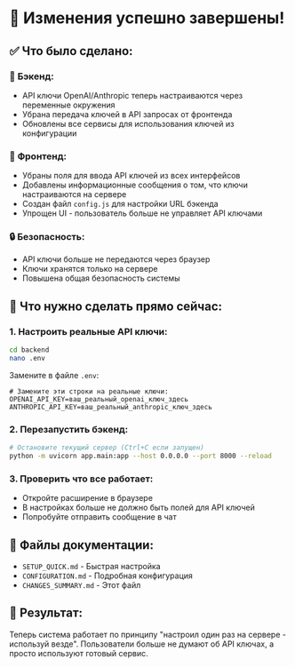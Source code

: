 # 🎉 Изменения успешно завершены!

## ✅ Что было сделано:

### 🔧 **Бэкенд:**
- API ключи OpenAI/Anthropic теперь настраиваются через переменные окружения
- Убрана передача ключей в API запросах от фронтенда
- Обновлены все сервисы для использования ключей из конфигурации

### 🎨 **Фронтенд:**
- Убраны поля для ввода API ключей из всех интерфейсов
- Добавлены информационные сообщения о том, что ключи настраиваются на сервере
- Создан файл `config.js` для настройки URL бэкенда
- Упрощен UI - пользователь больше не управляет API ключами

### 🔒 **Безопасность:**
- API ключи больше не передаются через браузер
- Ключи хранятся только на сервере
- Повышена общая безопасность системы

## 🚨 **Что нужно сделать прямо сейчас:**

### 1. Настроить реальные API ключи:
```bash
cd backend
nano .env
```

Замените в файле `.env`:
```env
# Замените эти строки на реальные ключи:
OPENAI_API_KEY=ваш_реальный_openai_ключ_здесь
ANTHROPIC_API_KEY=ваш_реальный_anthropic_ключ_здесь
```

### 2. Перезапустить бэкенд:
```bash
# Остановите текущий сервер (Ctrl+C если запущен)
python -m uvicorn app.main:app --host 0.0.0.0 --port 8000 --reload
```

### 3. Проверить что все работает:
- Откройте расширение в браузере
- В настройках больше не должно быть полей для API ключей
- Попробуйте отправить сообщение в чат

## 📁 **Файлы документации:**
- `SETUP_QUICK.md` - Быстрая настройка
- `CONFIGURATION.md` - Подробная конфигурация  
- `CHANGES_SUMMARY.md` - Этот файл

## 🎯 **Результат:**
Теперь система работает по принципу "настроил один раз на сервере - используй везде". Пользователи больше не думают об API ключах, а просто используют готовый сервис.
